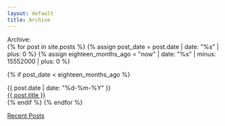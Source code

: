 ```yaml
---
layout: default
title: Archive
---
```


<div class="main">
  <div class="title">Archive:</div>
  {% for post in site.posts %}
  {% assign post_date = post.date | date: "%s" | plus: 0 %}
  {% assign eighteen_months_ago = "now" | date: "%s" | minus: 15552000 | plus: 0 %}

  {% if post_date < eighteen_months_ago %}
  <div class='post-row'>
    <div class='column-date'>{{ post.date | date: "%d-%m-%Y" }}</div>
    <div class='column-title'><a href="{{ post.url }}">{{ post.title }}</a></div>
  </div>
  {% endif %}
{% endfor %}
</div>

<a href="/">Recent Posts</a>
